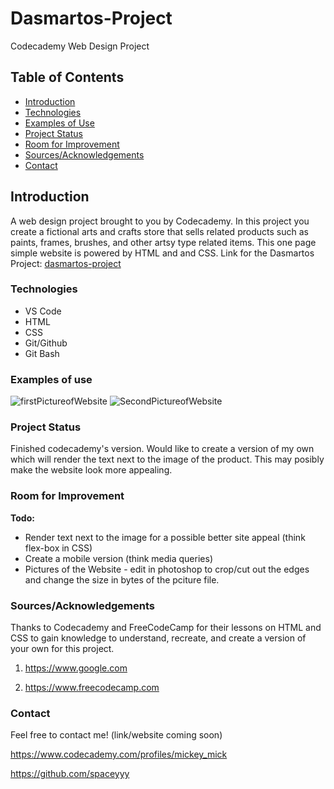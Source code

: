 # Dasmartos-Project

Codecademy Web Design Project

## Table of Contents

+ [Introduction](https://github.com/spaceyyy/Dasmartos-Projecat#introduction)
+ [Technologies](https://github.com/spaceyyy/Dasmartos-Project#technologies)
+ [Examples of Use](https://github.com/spaceyyy/Dasmartos-Project#examples-of-use)
+ [Project Status](https://github.com/spaceyyy/Dasmartos-Project#project-status)
+ [Room for Improvement](https://github.com/spaceyyy/Dasmartos-Project#room-for-improvement)
+ [Sources/Acknowledgements](https://github.com/spaceyyy/Dasmartos-Project#sourcesacknowledgements)
+ [Contact](https://github.com/spaceyyy/Dasmartos-Project#contact)

## Introduction

A web design project brought to you by Codecademy. In this project you create a fictional arts and crafts store
that sells related products such as paints, frames, brushes, and other artsy type related items. This one page
simple website is powered by HTML and and CSS. Link for the Dasmartos Project: [dasmartos-project](https://spaceyyy.github.io/Dasmartos/Dasmartos_codecademy_html_and_css_project.html)

### Technologies

+ VS Code
+ HTML
+ CSS
+ Git/Github
+ Git Bash

### Examples of use

![firstPictureofWebsite](https://user-images.githubusercontent.com/18295073/140620362-4f9515ae-7271-4646-97da-78e8fd550879.PNG)
![SecondPictureofWebsite](https://user-images.githubusercontent.com/18295073/140620390-ba04a843-a248-45f0-9ff0-9df87bd87ab7.PNG)

### Project Status

Finished codecademy's version. Would like to create a version of my own which will render the text next to the image of
the product. This may posibly make the website look more appealing.

### Room for Improvement

__Todo:__
+ Render text next to the image for a possible better site appeal  (think flex-box in CSS)
+ Create a mobile version  (think media queries)
+ Pictures of the Website - edit in photoshop to crop/cut out the edges and change the size in bytes of the pciture file.

### Sources/Acknowledgements

Thanks to Codecademy and FreeCodeCamp for their lessons on HTML and CSS to gain knowledge to understand, recreate,
and create a version of your own for this project.

1. https://www.google.com

2. https://www.freecodecamp.com

### Contact

Feel free to contact me!  (link/website coming soon)

https://www.codecademy.com/profiles/mickey_mick

https://github.com/spaceyyy
